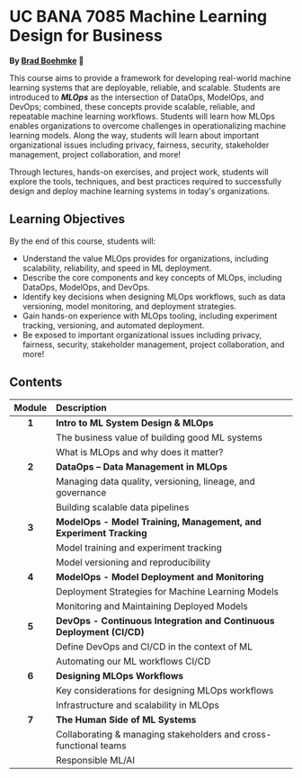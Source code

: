 UC BANA 7085 Machine Learning Design for Business
================

**By [Brad Boehmke](https://github.com/bradleyboehmke) 🚀**

This course aims to provide a framework for developing real-world machine learning systems that are deployable, reliable, and scalable.  Students are introduced to ***MLOps*** as the intersection of DataOps, ModelOps, and DevOps; combined, these concepts provide scalable, reliable, and repeatable machine learning workflows. Students will learn how MLOps enables organizations to overcome challenges in operationalizing machine learning models. Along the way, students will learn about important organizational issues including privacy, fairness, security, stakeholder management, project collaboration, and more!

Through lectures, hands-on exercises, and project work, students will explore the tools, techniques, and best practices required to successfully design and deploy machine learning systems in today's organizations.

## Learning Objectives

By the end of this course, students will:

- Understand the value MLOps provides for organizations, including scalability, reliability, and speed in ML deployment.
- Describe the core components and key concepts of MLOps, including DataOps, ModelOps, and DevOps.
- Identify key decisions when designing MLOps workflows, such as data versioning, model monitoring, and deployment strategies.
- Gain hands-on experience with MLOps tooling, including experiment tracking, versioning, and automated deployment.
- Be exposed to important organizational issues including privacy, fairness, security, stakeholder management, project collaboration, and more!

## Contents

| Module        | Description                                                           |
|:-------------:|:----------------------------------------------------------------------|
| **1**         | **Intro to ML System Design & MLOps**                                 |
|               | The business value of building good ML systems                        |
|               | What is MLOps and why does it matter?                                 |
| **2**         | **DataOps – Data Management in MLOps**                                |
|               | Managing data quality, versioning, lineage, and governance            |
|               | Building scalable data pipelines                                      |
| **3**         | **ModelOps - Model Training, Management, and Experiment Tracking**    |
|               | Model training and experiment tracking                                |
|               | Model versioning and reproducibility                                  |
| **4**         | **ModelOps - Model Deployment and Monitoring**                        |
|               | Deployment Strategies for Machine Learning Models                     |
|               | Monitoring and Maintaining Deployed Models                            |
| **5**         | **DevOps - Continuous Integration and Continuous Deployment (CI/CD)** |
|               | Define DevOps and CI/CD in the context of ML                          |
|               | Automating our ML workflows CI/CD                                     |
| **6**         | **Designing MLOps Workflows**                                         |
|               | Key considerations for designing MLOps workflows                      |
|               | Infrastructure and scalability in MLOps                               |
| **7**         | **The Human Side of ML Systems**                                      |
|               | Collaborating & managing stakeholders and cross-functional teams      |
|               | Responsible ML/AI                                                     |


